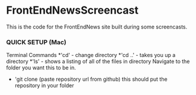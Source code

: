 # FrontEndNewsScreencast
This is the code for the FrontEndNews site built during some screencasts.

### QUICK SETUP (Mac)
Terminal Commands
*'cd' - change directory 
*'cd ..' - takes you up a directory
*'ls' - shows a listing of all of the files in directory
Navigate to the folder you want this to be in.
* 'git clone (paste repository url from github)
this should put the repository in your folder

